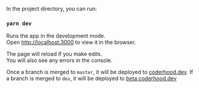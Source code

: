 In the project directory, you can run:

### `yarn dev`

Runs the app in the development mode.<br>
Open [http://localhost:3000](http://localhost:3000) to view it in the browser.

The page will reload if you make edits.<br>
You will also see any errors in the console.

Once a branch is merged to `master`, it will be deployed to [coderhood.dev](https://coderhood.dev).
If a branch is merged to `dev`, it will be deployed to [beta.coderhood.dev](https://beta.coderhood.dev)

